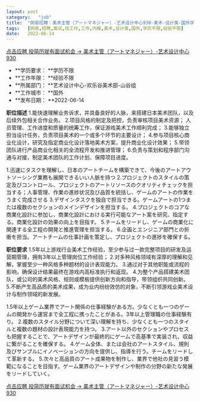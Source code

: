 ```yaml
---
layout:	post
category:	"job"
title:	"网易招聘：美术主管（アートマネジャー）-艺术设计中心930-美术-设计类-国外学历不限经验不限"
tags:	[网易,招聘,面试,找工作,工作,内推,美术,设计类,国外,学历不限,经验不限]
date:	2022-06-14
---
```


[点击应聘 投简历就有面试机会 -> 美术主管（アートマネジャー）-艺术设计中心930](http://mobile.bole.netease.com/bole/boleDetail?id=40704&employeeId=346f03c3cda5f04c&key=all)



- **学历要求： **学历不限
- **工作年限： **经验不限
- **所属部门： **艺术设计中心-欢乐谷美术部-山谷组
- **工作城市： **国外
- **发布日期： **2022-06-14



**职位描述**
1.能快速理解业务诉求，并具备良好的人脉，来搭建日本美术团队，以及后续外包相关合作业务。
2.项目风格的制定及把控，负责审核项目美术资源； 人员管理、工作进度和质量的统筹工作，保证游戏美术工作顺利完成；
3.能够独立担当设计任务，负责项目美术的一个或多个环节的主要设计；
4.参与项目核心商业化设计，研究及指定商业化设计落地美术方案，提升商业化设计效果； 
5.带领团队进行产品商业化相关的全流程开发和推进管理；
6.负责与策划和程序部门沟通与对接，制定美术团队的工作计划、保障项目进度。

​1.迅速にタスクを理解し、日本のアートチームを構築できて、今後のアートアウトソーシング業務も展開できるいい人脈を持つ
 2.プロジェクトのスタイルの策定及びコントロール、プロジェクトのアートリソースのクオリティチェックを担当する；人事管理、作業の進捗状況及び品質を統括し、ゲームのアートの作業をうまく完成させる 
3.デザインタスクを独自で担当できる。ゲームアートの1つまたは複数のセクションのメインデザインを担当する。 4.プロジェクトのコアな商業化設計に参加し、商業化設計における実行可能なアート案を研究、指定する。商業化設計の効果の向上を目指す。 5.チームをリードし、ゲームの商業化に関連する全工程の開発と推進管理を担当する。 6.企画とエンジニア部門との折衝を担当。アートチームの仕事計画を策定し、プロジェクトの進捗を確保する。​



**职位要求**
1.5年以上游戏行业美术工作经验，至少参与过一款完整项目的研发及运营期管理，拥有3年以上管理岗位工作经验；
 2.对多种风格领域有深厚的理解和见解，掌握至少一种风格多种题材的设计表现能力。
 3.通过对于其他职能或流程的影响，确保设计结果最终在游戏内高标准执行和返现。 
4.为整个产品搭建美术团队，或公司的美术风格、规则或模板提供创新方向和指导，带领组织共同创新。 
5.不断产生高品质的美术成果，成为业内纷纷效仿的对象，不断引领游戏业美术设计与制作领域的新发展。​

1.5年以上ゲーム業界でアート関係の仕事経験がある方。少なくとも一つのゲームの開発から運営まで全工程に携ったことがある。3年以上管理職の仕事経験有り。 2.複数のスタイル分野について深い理解を持ち、少なくとも一つのスタイルと複数の題材の設計表現能力を持つ。 3.アート以外のセクションやプロセスも把握することで、アートデザインが最終的にゲームで高基準で実装され、収益に繋がることを確保する。 4.ゲーム全体、または会社のアートスタイル、規則及びサンプルにイノベーションの方向を提供し、指導を行う。チームをリードして革新する。 5.次々と高品質のアート成果物を制作し、業界で他社の見習う模範になることを目指す。ゲーム業界のアートデザインや制作の分野の新たな発展をリードしていく。



[点击应聘 投简历就有面试机会 -> 美术主管（アートマネジャー）-艺术设计中心930](http://mobile.bole.netease.com/bole/boleDetail?id=40704&employeeId=346f03c3cda5f04c&key=all)